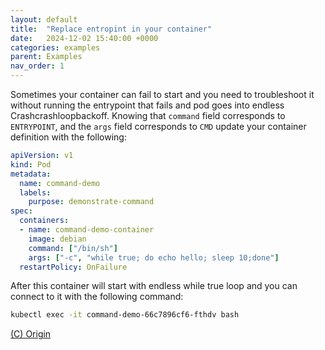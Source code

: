 ```yaml
---
layout: default
title:  "Replace entropint in your container"
date:   2024-12-02 15:40:00 +0000
categories: examples
parent: Examples
nav_order: 1
---
```

Sometimes your container can fail to start and you need to troubleshoot it without running the entrypoint that fails and pod goes into endless Crashcrashloopbackoff.
Knowing that `command` field corresponds to `ENTRYPOINT`, and the `args` field corresponds to `CMD` update your container definition with the following:
```yaml
apiVersion: v1
kind: Pod
metadata:
  name: command-demo
  labels:
    purpose: demonstrate-command
spec:
  containers:
  - name: command-demo-container
    image: debian
    command: ["/bin/sh"]
    args: ["-c", "while true; do echo hello; sleep 10;done"]
  restartPolicy: OnFailure
```

After this container will start with endless while true loop and you can connect to it with the following command:
```bash
kubectl exec -it command-demo-66c7896cf6-fthdv bash
```

[(C) Origin](https://kubernetes.io/docs/tasks/inject-data-application/define-command-argument-container/)
